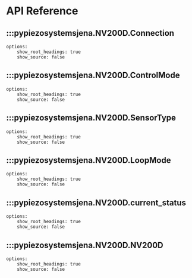 # API Reference

## :::pypiezosystemsjena.NV200D.Connection
    options:
        show_root_headings: true
        show_source: false

## :::pypiezosystemsjena.NV200D.ControlMode
    options:
        show_root_headings: true
        show_source: false

## :::pypiezosystemsjena.NV200D.SensorType
    options:
        show_root_headings: true
        show_source: false

## :::pypiezosystemsjena.NV200D.LoopMode
    options:
        show_root_headings: true
        show_source: false


## :::pypiezosystemsjena.NV200D.current_status
    options:
        show_root_headings: true
        show_source: false

## :::pypiezosystemsjena.NV200D.NV200D
    options:
        show_root_headings: true
        show_source: false
